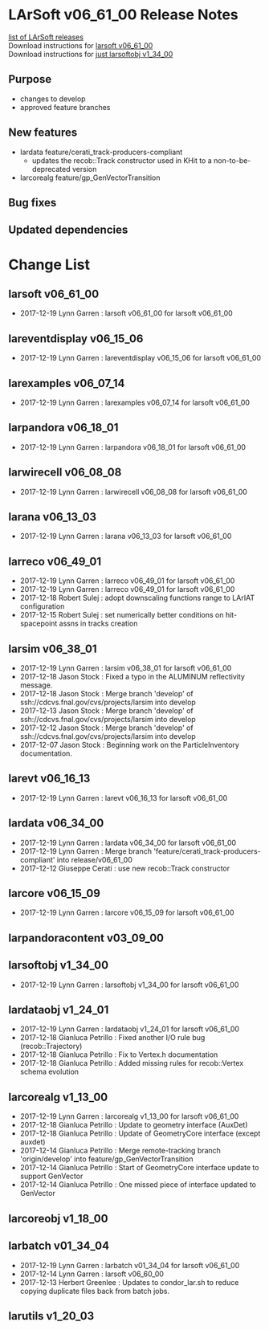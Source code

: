 # LArSoft v06_61_00 Release Notes



[list of LArSoft releases](LArSoft_release_list)  
Download instructions for [larsoft v06_61_00](https://scisoft.fnal.gov/scisoft/bundles/larsoft/v06_61_00/larsoft-v06_61_00.html)  
Download instructions for [just larsoftobj v1_34_00](https://scisoft.fnal.gov/scisoft/bundles/larsoftobj/v1_34_00/larsoftobj-v1_34_00.html)

## Purpose

-   changes to develop
-   approved feature branches

## New features

-   lardata feature/cerati_track-producers-compliant
    -   updates the recob::Track constructor used in KHit to a non-to-be-deprecated version
-   larcorealg feature/gp_GenVectorTransition

## Bug fixes

## Updated dependencies

# Change List

## larsoft v06_61_00

-   2017-12-19 Lynn Garren : larsoft v06_61_00 for larsoft v06_61_00

## lareventdisplay v06_15_06

-   2017-12-19 Lynn Garren : lareventdisplay v06_15_06 for larsoft v06_61_00

## larexamples v06_07_14

-   2017-12-19 Lynn Garren : larexamples v06_07_14 for larsoft v06_61_00

## larpandora v06_18_01

-   2017-12-19 Lynn Garren : larpandora v06_18_01 for larsoft v06_61_00

## larwirecell v06_08_08

-   2017-12-19 Lynn Garren : larwirecell v06_08_08 for larsoft v06_61_00

## larana v06_13_03

-   2017-12-19 Lynn Garren : larana v06_13_03 for larsoft v06_61_00

## larreco v06_49_01

-   2017-12-19 Lynn Garren : larreco v06_49_01 for larsoft v06_61_00
-   2017-12-19 Lynn Garren : larreco v06_49_01 for larsoft v06_61_00
-   2017-12-18 Robert Sulej : adopt downscaling functions range to LArIAT configuration
-   2017-12-15 Robert Sulej : set numerically better conditions on hit-spacepoint assns in tracks creation

## larsim v06_38_01

-   2017-12-19 Lynn Garren : larsim v06_38_01 for larsoft v06_61_00
-   2017-12-18 Jason Stock : Fixed a typo in the ALUMINUM reflectivity message.
-   2017-12-18 Jason Stock : Merge branch 'develop' of ssh://cdcvs.fnal.gov/cvs/projects/larsim into develop
-   2017-12-13 Jason Stock : Merge branch 'develop' of ssh://cdcvs.fnal.gov/cvs/projects/larsim into develop
-   2017-12-12 Jason Stock : Merge branch 'develop' of ssh://cdcvs.fnal.gov/cvs/projects/larsim into develop
-   2017-12-07 Jason Stock : Beginning work on the ParticleInventory documentation.

## larevt v06_16_13

-   2017-12-19 Lynn Garren : larevt v06_16_13 for larsoft v06_61_00

## lardata v06_34_00

-   2017-12-19 Lynn Garren : lardata v06_34_00 for larsoft v06_61_00
-   2017-12-19 Lynn Garren : Merge branch 'feature/cerati_track-producers-compliant' into release/v06_61_00
-   2017-12-12 Giuseppe Cerati : use new recob::Track constructor

## larcore v06_15_09

-   2017-12-19 Lynn Garren : larcore v06_15_09 for larsoft v06_61_00

## larpandoracontent v03_09_00

## larsoftobj v1_34_00

-   2017-12-19 Lynn Garren : larsoftobj v1_34_00 for larsoft v06_61_00

## lardataobj v1_24_01

-   2017-12-19 Lynn Garren : lardataobj v1_24_01 for larsoft v06_61_00
-   2017-12-18 Gianluca Petrillo : Fixed another I/O rule bug (recob::Trajectory)
-   2017-12-18 Gianluca Petrillo : Fix to Vertex.h documentation
-   2017-12-18 Gianluca Petrillo : Added missing rules for recob::Vertex schema evolution

## larcorealg v1_13_00

-   2017-12-19 Lynn Garren : larcorealg v1_13_00 for larsoft v06_61_00
-   2017-12-18 Gianluca Petrillo : Update to geometry interface (AuxDet)
-   2017-12-18 Gianluca Petrillo : Update of GeometryCore interface (except auxdet)
-   2017-12-14 Gianluca Petrillo : Merge remote-tracking branch 'origin/develop' into feature/gp_GenVectorTransition
-   2017-12-14 Gianluca Petrillo : Start of GeometryCore interface update to support GenVector
-   2017-12-14 Gianluca Petrillo : One missed piece of interface updated to GenVector

## larcoreobj v1_18_00

## larbatch v01_34_04

-   2017-12-19 Lynn Garren : larbatch v01_34_04 for larsoft v06_61_00
-   2017-12-14 Lynn Garren : larsoft v06_60_00
-   2017-12-13 Herbert Greenlee : Updates to condor_lar.sh to reduce copying duplicate files back from batch jobs.

## larutils v1_20_03
